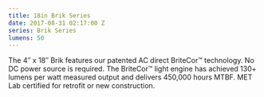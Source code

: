 ```yaml
---
title: 18in Brik Series
date: 2017-08-31 02:17:00 Z
series: Brik Series
lumens: 50
---
```


The 4″ x 18″ Brik features our patented AC direct BriteCor™ technology. No DC power source is required. The BriteCor™ light engine has achieved 130+ lumens per watt measured output and delivers 450,000 hours MTBF.  MET Lab certified for retrofit or new construction.